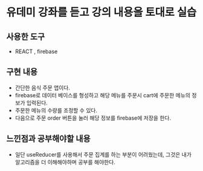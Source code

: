 # 유데미 강좌를 듣고 강의 내용을 토대로 실습

## 사용한 도구
- REACT , firebase

## 구현 내용
- 간단한 음식 주문 앱이다. 
- firebase로 데이터 베이스를 형성하고 해당 메뉴를 주문시 cart에 주문한 메뉴의 정보가 입력된다. 
- 주문한 메뉴의 수량를 조정할 수 있다.
- 다음으로 주문 order 버튼을 눌러 해당 정보를 firebase에 저장을 한다. 

## 느낀점과 공부해야할 내용
- 일단 useReducer를 사용해서 주문 집계를 하는 부분이 어려웠는데, 그것은 내가 알고리즘을 더 이해해야하며 공부를 해야한다.


